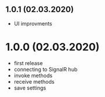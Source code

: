 1.0.1 (02.03.2020)
------------------
- UI improvments

1.0.0 (02.03.2020)
==================
- first release
- connecting to SignalR hub
- invoke methods
- receive methods
- save settings